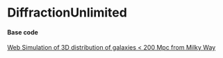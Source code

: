 # DiffractionUnlimited

#### Base code
[Web Simulation of 3D distribution of galaxies < 200 Mpc from Milky Way](https://github.com/RiteshSingh/galaxies)
